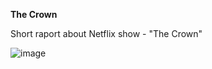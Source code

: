 **The Crown**

Short raport about Netflix show - "The Crown"

![image](https://github.com/zof-br/Tv_series/assets/98023405/0da49276-46f6-417e-99fa-29ae2539a743)
